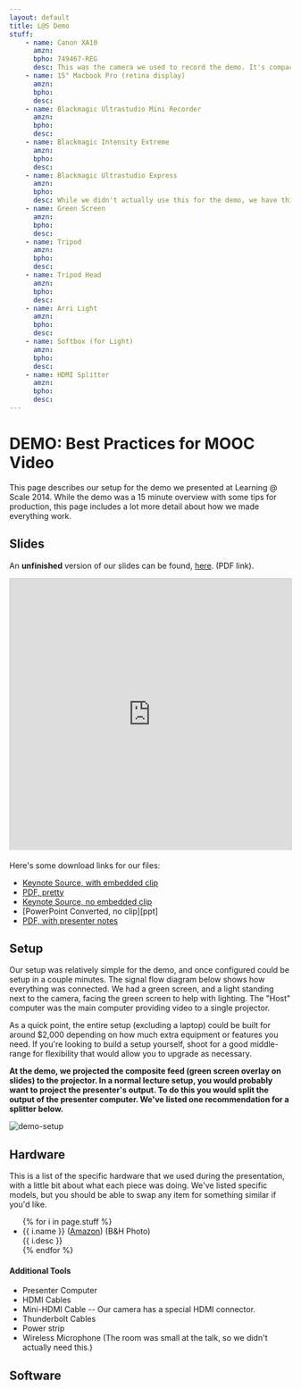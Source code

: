 ```yaml
---
layout: default
title: L@S Demo
stuff:
    - name: Canon XA10
      amzn:
      bpho: 749467-REG
      desc: This was the camera we used to record the demo. It's compact, but high quality and includes an HDMI output feed to the computer.
    - name: 15" Macbook Pro (retina display)
      amzn:
      bpho:
      desc:
    - name: Blackmagic Ultrastudio Mini Recorder
      amzn:
      bpho:
      desc:
    - name: Blackmagic Intensity Extreme
      amzn:
      bpho:
      desc:
    - name: Blackmagic Ultrastudio Express
      amzn:
      bpho:
      desc: While we didn't actually use this for the demo, we have this slightly larger box because it allows us to more easily record high quality audio when necessary.
    - name: Green Screen
      amzn:
      bpho:
      desc:
    - name: Tripod
      amzn:
      bpho:
      desc:
    - name: Tripod Head
      amzn:
      bpho:
      desc:
    - name: Arri Light
      amzn:
      bpho:
      desc:
    - name: Softbox (for Light)
      amzn:
      bpho:
      desc:
    - name: HDMI Splitter
      amzn:
      bpho:
      desc:
---
```


# DEMO: Best Practices for MOOC Video
This page describes our setup for the demo we presented at Learning @ Scale 2014. While the demo was a 15 minute overview with some tips for production, this page includes a lot more detail about how we made everything work.

## Slides
An **unfinished** version of our slides can be found, [here][as-given]. (PDF link).

<iframe src="http://www.slideshare.net/slideshow/embed_code/31957574" width="597" height="486" frameborder="0" marginwidth="0" marginheight="0" scrolling="no" style="border:1px solid #CCC; border-width:1px 1px 0; margin-bottom:5px; max-width: 100%;" allowfullscreen></iframe>

Here's some download links for our files:

* [Keynote Source, with embedded clip][keynote]
* [PDF, pretty][pdf]
* [Keynote Source, no embedded clip][keynote-small]
* [PowerPoint Converted, no clip][ppt]
* [PDF, with presenter notes][pdf-notes]


## Setup
Our setup was relatively simple for the demo, and once configured could be setup in a couple minutes. The signal flow diagram below shows how everything was connected. We had a green screen, and a light standing next to the camera, facing the green screen to help with lighting. The "Host" computer was the main computer providing video to a single projector.

As a quick point, the entire setup (excluding a laptop) could be built for around $2,000 depending on how much extra equipment or features you need. If you're looking to build a setup yourself, shoot for a good middle-range for flexibility that would allow you to upgrade as necessary.

__At the demo, we projected the composite feed (green screen overlay on slides) to the projector. In a normal lecture setup, you would probably want to project the presenter's output. To do this you would split the output of the presenter computer. We've listed one recommendation for a splitter below.__

![demo-setup][flow-jpg]

<!-- TODO: Add an image showing setup + camera screen grab. -->


## Hardware
This is a list of the specific hardware that we used during the presentation, with a little bit about what each piece was doing. We've listed specific models, but you should be able to swap any item for something similar if you'd like.

<ul>
    {% for i in page.stuff %}
    <li>
        {{ i.name }}
        (<a href="{{ i.amzn }}&{{ site.amzn }}">Amazon</a>)
        (<a type="bhphoto" data-sku="{{ i.bpho }}">B&amp;H Photo</a>)
        <br />{{ i.desc }}
    </li>
    {% endfor %}
</ul>

#### Additional Tools
* Presenter Computer
* HDMI Cables
* Mini-HDMI Cable -- Our camera has a special HDMI connector.
* Thunderbolt Cables
* Power strip
* Wireless Microphone (The room was small at the talk, so we didn't actually need this.)


## Software


[as-given]: mooc-vide-as-given-ROUGH.pdf
[keynote]: las2014-demo-ball-arvai-parikh.key
[keynote-small]: las2014-demo-small-ball-arvai-parikh.key
[pdf]: las2014-demo-ball-arvai-parikh.pdf
[pdf-notes]: las2014-demo-notes-ball-arvai-parikh.pdf
[conduit]: xxx
[conduti-file]: xxx
[flow-jpg]: demo-flow-las2014-ball-arvai-parikh.jpg